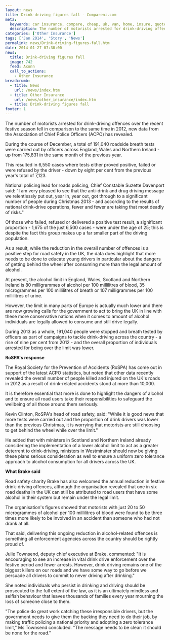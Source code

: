 ```yaml
---
layout: news
title: Drink-driving figures fall - Compareni.com
meta:
  keywords: car insurance, compare, cheap, uk, van, home, insure, quotes, online, comparison, bike, loans, life
  description: The number of motorists arrested for drink-driving offences over the recent festive season fell in comparison to the same time in 2012, new data from the Association of Chief Police Officers (ACPO) has revealed
categories: ['Other Insurance']
tags: ['Jan 2014', 'Story', 'News']
permalink: news/Drink-driving-figures-fall.htm
date: 2014-01-27 07:30:00
news:
  title: Drink-driving figures fall
  image: 742
  feed: Axonn
  call_to_actions:
    - Other Insurance
breadcrumb:
  - title: News
    url: /news/index.htm
  - title: Other Insurance
    url: /news/other_insurance/index.htm
  - title: Drink-driving figures fall
footer: 1
---
```


The number of motorists arrested for drink-driving offences over the recent festive season fell in comparison to the same time in 2012, new data from the Association of Chief Police Officers (ACPO) has revealed.

During the course of December, a total of 191,040 roadside breath tests were carried out by officers across England, Wales and Northern Ireland - up from 175,831 in the same month of the previous year.

This resulted in 6,550 cases where tests either proved positive, failed or were refused by the driver - down by eight per cent from the previous year&#39;s total of 7,123.

National policing lead for roads policing, Chief Constable Suzette Davenport said: &quot;I am very pleased to see that the anti-drink and drug driving message we relentlessly put out, year in, year out, got through to a significant number of people during Christmas 2013 - and according to the results of national drink-drive operations, fewer and fewer are taking that most deadly of risks.&quot;

Of those who failed, refused or delivered a positive test result, a significant proportion - 1,675 of the just 6,500 cases - were under the age of 25; this is despite the fact this group makes up a far smaller part of the driving population.

As a result, while the reduction in the overall number of offences is a positive step for road safety in the UK, the data does highlight that more needs to be done to educate young drivers in particular about the dangers of getting behind the wheel after consuming more than the legal amount of alcohol.

At present, the alcohol limit in England, Wales, Scotland and Northern Ireland is 80 milligrammes&nbsp;of alcohol per 100 millilitres&nbsp;of blood, 35 microgrammes&nbsp;per 100 millilitres&nbsp;of breath or 107 milligrammes&nbsp;per 100 millilitres&nbsp;of urine.&nbsp;

However, the limit in many parts of Europe is actually much lower and there are now growing calls for the government to act to bring the UK in line with these more conservative nations when it comes to amount of alcohol individuals are legally allowed to consume and still drive legally.

During 2013 as a whole, 191,040 people were stopped and breath tested by officers&nbsp;as part of campaigns to tackle drink-driving across the country - a rise of nine per cent from 2012 - and the overall proportion of individuals arrested for being over the limit was lower.

<strong>RoSPA&#39;s response</strong>

The Royal Society for the Prevention of Accidents (RoSPA) has come out in support of the latest ACPO statistics, but noted that other data recently revealed the overall number of people killed and injured on the UK&#39;s roads in 2012 as a result of drink-related accidents stood at more than 10,000.

It is therefore essential that more is done to highlight the dangers of alcohol and to ensure all road users take their responsibilities to safeguard the wellbeing of all those around them seriously.

Kevin Clinton, RoSPA&#39;s head of road safety, said: &quot;While it is good news that more tests were carried out and the proportion of drink drivers was lower than the previous Christmas, it is worrying that motorists are still choosing to get behind the wheel while over the limit.&quot;

He added that with ministers in Scotland and Northern Ireland already considering the implementation of a lower alcohol limit to act as a greater deterrent to drink-driving, ministers in Westminster should now be giving these plans serious consideration as well to ensure a uniform zero tolerance approach to alcohol consumption for all drivers across the UK.

<strong>What Brake said</strong>

Road safety charity Brake has also welcomed the annual reduction in festive drink-driving offences, although the organisation revealed that one in six road deaths in the UK can still be attributed to road users that have some alcohol in their system but remain under the legal limit.

The organisation&#39;s figures showed that motorists with just 20 to 50 microgrammes of alcohol per 100 millilitres of blood were found to be three times more likely to be involved in an accident than someone who had not drank at all.

That said, delivering this ongoing reduction in alcohol-related offences is something all enforcement agencies across the country should be rightly proud of.

Julie Townsend, deputy chief executive at Brake,&nbsp;commented: &quot;It is encouraging to see an increase in vital drink drive enforcement over the festive period and fewer arrests. However, drink driving remains one of the biggest killers on our roads and we have some way to go before we persuade all drivers to commit to never driving after drinking.&quot;

She noted individuals who persist in drinking and driving should be prosecuted to the full extent of the law, as it is an ultimately mindless and selfish behaviour that leaves thousands of families every year mourning the loss of someone close to them.

&quot;The police do great work catching these irresponsible drivers, but the government needs to give them the backing they need to do their job, by making traffic policing a national priority and adopting a zero tolerance limit,&quot; Ms Townsend concluded. &quot;The message needs to be clear: it should be none for the road.&quot;

